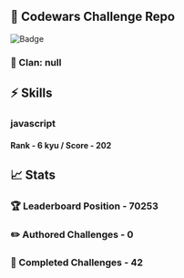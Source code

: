 ## :trident: Codewars Challenge Repo
![Badge](https://www.codewars.com/users/scottworks/badges/large)
### :wolf: Clan: null
## :zap: Skills
### javascript
#### Rank - 6 kyu / Score - 202

## :chart_with_upwards_trend: Stats
### :trophy: Leaderboard Position - 70253
### :pencil2: Authored Challenges - 0
### :muscle: Completed Challenges - 42
